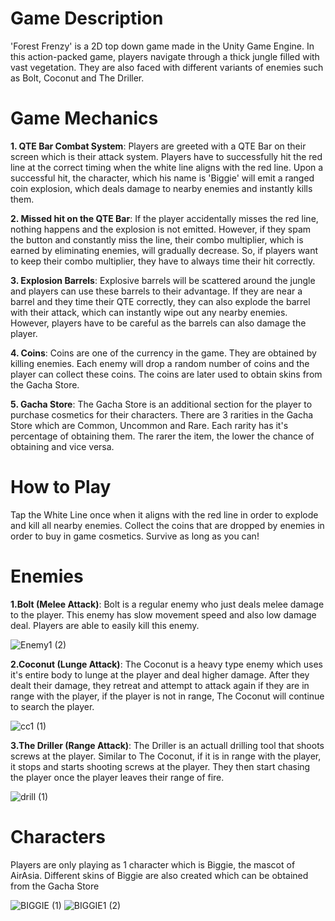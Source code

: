 # Game Description
'Forest Frenzy' is a 2D top down game made in the Unity Game Engine. In this action-packed game, players navigate through a thick jungle filled with vast vegetation. They are also faced with different variants of enemies such as Bolt, Coconut and The Driller. 

# Game Mechanics
**1. QTE Bar Combat System**: Players are greeted with a QTE Bar on their screen which is their attack system. Players have to successfully hit the red line at the correct timing when the white line aligns with the red line. Upon a successful hit, the character, which his name is 'Biggie' will emit a ranged coin explosion, which deals damage to nearby enemies and instantly kills them.

**2. Missed hit on the QTE Bar**: If the player accidentally misses the red line, nothing happens and the explosion is not emitted. However, if they spam the button and constantly miss the line, their combo multiplier, which is earned by eliminating enemies, will gradually decrease. So, if players want to keep their combo multiplier, they have to always time their hit correctly.

**3. Explosion Barrels**: Explosive barrels will be scattered around the jungle and players can use these barrels to their advantage. If they are near a barrel and they time their QTE correctly, they can also explode the barrel with their attack, which can instantly wipe out any nearby enemies. However, players have to be careful as the barrels can also damage the player.

**4. Coins**: Coins are one of the currency in the game. They are obtained by killing enemies. Each enemy will drop a random number of coins and the player can collect these coins. The coins are later used to obtain skins from the Gacha Store.

**5. Gacha Store**: The Gacha Store is an additional section for the player to purchase cosmetics for their characters. There are 3 rarities in the Gacha Store which are Common, Uncommon and Rare. Each rarity has it's percentage of obtaining them. The rarer the item, the lower the chance of obtaining and vice versa.


# How to Play
Tap the White Line once when it aligns with the red line in order to explode and kill all nearby enemies. Collect the coins that are dropped by enemies in order to buy in game cosmetics. Survive as long as you can!


# Enemies

**1.Bolt (Melee Attack)**: Bolt is a regular enemy who just deals melee damage to the player. This enemy has slow movement speed and also low damage deal. Players are able to easily kill this enemy.

![Enemy1 (2)](https://github.com/user-attachments/assets/78faa46b-0f62-436c-8df2-5e08f19d70c6)



**2.Coconut (Lunge Attack)**: The Coconut is a heavy type enemy which uses it's entire body to lunge at the player and deal higher damage. After they dealt their damage, they retreat and attempt to attack again if they are in range with the player, if the player is not in range, The Coconut will continue to search the player.


![cc1 (1)](https://github.com/user-attachments/assets/558e2617-11b1-4b1c-b5fe-fa9615f4abdc)


**3.The Driller (Range Attack)**: The Driller is an actuall drilling tool that shoots screws at the player. Similar to The Coconut, if it is in range with the player, it stops and starts shooting screws at the player. They then start chasing the player once the player leaves their range of fire.

![drill (1)](https://github.com/user-attachments/assets/d2ed2e08-1da7-4b24-b4f1-a9a45d024cfd)



# Characters
Players are only playing as 1 character which is Biggie, the mascot of AirAsia. Different skins of Biggie are also created which can be obtained from the Gacha Store

![BIGGIE (1)](https://github.com/user-attachments/assets/e658e229-ad61-4d6d-8507-2477e642f047)                 ![BIGGIE1 (2)](https://github.com/user-attachments/assets/3835d34e-3af6-4d75-967a-5ca65dbedc98)
